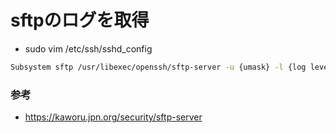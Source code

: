 # sftpのログを取得
- sudo vim /etc/ssh/sshd_config
```sh
Subsystem sftp /usr/libexec/openssh/sftp-server -u {umask} -l {log level} -f {log dest}
```
### 参考
- https://kaworu.jpn.org/security/sftp-server
